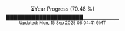 <p align="center">
⏳Year Progress (70.48 %)<br>
█████████████████████▁▁▁▁▁▁▁▁▁ <br>
<sub>Updated: Mon, 15 Sep 2025 06:04:41 GMT</sub>
</p>

